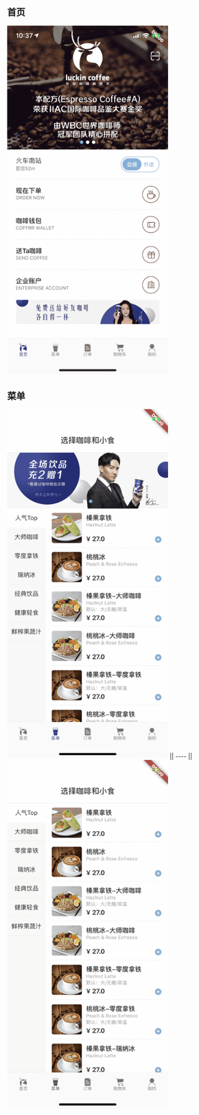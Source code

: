 <!--
 * @Author: meetqy
 * @since: 2019-08-10 16:35:08
 * @lastTime: 2019-08-10 16:49:56
 * @LastEditors: meetqy
 -->
## 首页

<img src="./readme/images/home1.PNG" width="375"/> 

## 菜单

<img src="./readme/images/menu1.PNG" width="375"/> || ---- || <img src="./readme/images/menu2.PNG" width="375"/>